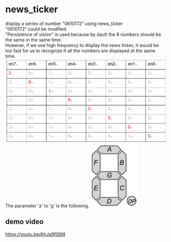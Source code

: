 # news_ticker
display a series of number "0610172" using news_ticker<br />
"0610172" could be modified.<br />
"Persistence of vision" is used because by dault the 8 numbers should be the same in the same time.<br />
However, if we use high frequency to display the news ticker, it would be too fast for us to recognize if all the numbers are displayed at the same time.
![image](https://github.com/skyMei-J/news_ticker/blob/master/gg.png)<br />
The parameter 'a' to 'g' is the following.
![image](https://github.com/skyMei-J/news_ticker/blob/master/ff.png)
## demo video
https://youtu.be/AhJa9flStf4
